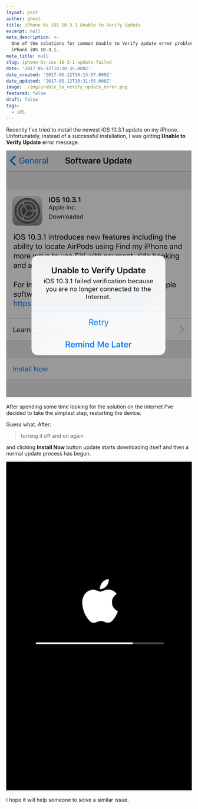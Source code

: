 ```yaml
---
layout: post
author: ghost
title: iPhone 6s iOS 10.3.1 Unable to Verify Update
excerpt: null
meta_description: >-
  One of the solutions for common Unable to Verify Update error problem on
  iPhone iOS 10.3.1.
meta_title: null
slug: iphone-6s-ios-10-3-1-update-failed
date: '2017-05-12T10:30:35.000Z'
date_created: '2017-05-12T10:13:07.000Z'
date_updated: '2017-05-12T10:31:55.000Z'
image: ./img/unable_to_verify_update_error.png
featured: false
draft: false
tags:
  - iOS
---
```

Recently I've tried to install the newest iOS 10.3.1 update on my iPhone. Unfortunately, instead of a successful installation, I was getting **Unable to Verify Update** error message.

![iOS 10.3.1 Unable to Verify Update error](./img/unable_to_verify_update.png)

After spending some time looking for the solution on the internet I've decided to take the simplest step, restarting the device.

Guess what. After:

> turning it off and on again

and clicking **Install Now** button update starts downloading itself and then a normal update process has begun.

![iOS 10.3.1 update process](./img/ios_update_screen.png)

I hope it will help someone to solve a similar issue.
